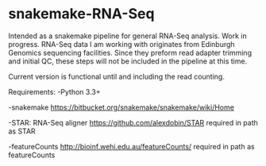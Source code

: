 # snakemake-RNA-Seq
Intended as a snakemake pipeline for general RNA-Seq analysis. Work in progress.
RNA-Seq data I am working with originates from Edinburgh Genomics sequencing facilities.
Since they preform read adapter trimming and initial QC, these steps will not be included in the pipeline at this time.

Current version is functional until and including the read counting.

Requirements:
-Python 3.3+

-snakemake
  https://bitbucket.org/snakemake/snakemake/wiki/Home

-STAR: RNA-Seq aligner
  https://github.com/alexdobin/STAR
  required in path as STAR

-featureCounts
  http://bioinf.wehi.edu.au/featureCounts/
  required in path as featureCounts
